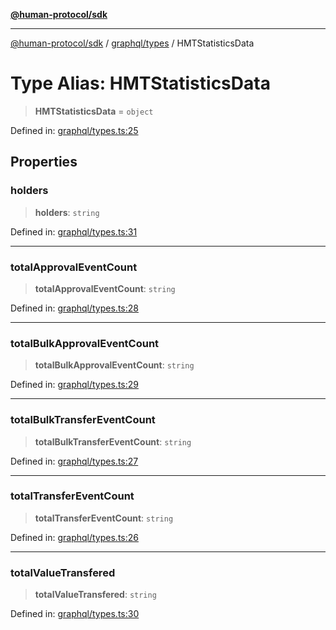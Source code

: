 [**@human-protocol/sdk**](../../../README.md)

***

[@human-protocol/sdk](../../../modules.md) / [graphql/types](../README.md) / HMTStatisticsData

# Type Alias: HMTStatisticsData

> **HMTStatisticsData** = `object`

Defined in: [graphql/types.ts:25](https://github.com/humanprotocol/human-protocol/blob/9da418b6962e251427442717195921599d2815f2/packages/sdk/typescript/human-protocol-sdk/src/graphql/types.ts#L25)

## Properties

### holders

> **holders**: `string`

Defined in: [graphql/types.ts:31](https://github.com/humanprotocol/human-protocol/blob/9da418b6962e251427442717195921599d2815f2/packages/sdk/typescript/human-protocol-sdk/src/graphql/types.ts#L31)

***

### totalApprovalEventCount

> **totalApprovalEventCount**: `string`

Defined in: [graphql/types.ts:28](https://github.com/humanprotocol/human-protocol/blob/9da418b6962e251427442717195921599d2815f2/packages/sdk/typescript/human-protocol-sdk/src/graphql/types.ts#L28)

***

### totalBulkApprovalEventCount

> **totalBulkApprovalEventCount**: `string`

Defined in: [graphql/types.ts:29](https://github.com/humanprotocol/human-protocol/blob/9da418b6962e251427442717195921599d2815f2/packages/sdk/typescript/human-protocol-sdk/src/graphql/types.ts#L29)

***

### totalBulkTransferEventCount

> **totalBulkTransferEventCount**: `string`

Defined in: [graphql/types.ts:27](https://github.com/humanprotocol/human-protocol/blob/9da418b6962e251427442717195921599d2815f2/packages/sdk/typescript/human-protocol-sdk/src/graphql/types.ts#L27)

***

### totalTransferEventCount

> **totalTransferEventCount**: `string`

Defined in: [graphql/types.ts:26](https://github.com/humanprotocol/human-protocol/blob/9da418b6962e251427442717195921599d2815f2/packages/sdk/typescript/human-protocol-sdk/src/graphql/types.ts#L26)

***

### totalValueTransfered

> **totalValueTransfered**: `string`

Defined in: [graphql/types.ts:30](https://github.com/humanprotocol/human-protocol/blob/9da418b6962e251427442717195921599d2815f2/packages/sdk/typescript/human-protocol-sdk/src/graphql/types.ts#L30)

